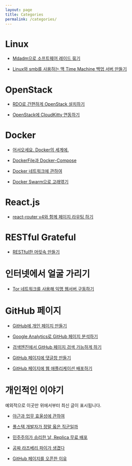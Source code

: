 ```yaml
---
layout: page
title: Categories
permalink: /categories/
---
```

Linux
========================
- [Mdadm으로 소프트웨어 레이드 묶기](https://)

- [Linux와 smb를 사용하는 맥 Time Machine 백업 서버 만들기](https://)

OpenStack
========================
- [RDO로 간편하게 OpenStack 설치하기](https://kycfeel.github.io/2017/02/28/RDO로-간편하게-OpenStack-설치하기/)

- [OpenStack에 CloudKitty 연동하기](https://kycfeel.github.io/2017/03/04/OpenStack에-CloudKitty-연동하기/)

Docker
========================
- [어서오세요. Docker의 세계에.](https://kycfeel.github.io/2017/03/14/어서오세요-Docker의-세계에/)

- [DockerFile과 Docker-Compose](https://kycfeel.github.io/2017/03/15/DockerFile과-Docker-Compose/)

- [Docker 네트워크에 관하여](https://kycfeel.github.io/2017/03/16/Docker-네트워크에-관하여/)

- [Docker Swarm으로 고래엮기](https://kycfeel.github.io/2017/03/27/Docker-Swarm으로-고래엮기/)

React.js
========================
- [react-router v4와 함께 페이지 라우팅 하기](https://kycfeel.github.io/2017/05/17/react-router-v4와-함께-페이지-라우팅-하기/)

RESTful Grateful
========================
- [RESTful한 머릿속 만들기](https://kycfeel.github.io/2017/04/03/RESTful한-머릿속-만들기/)

인터넷에서 얼굴 가리기
========================
- [Tor 네트워크를 사용해 익명 웹서버 구동하기](https://kycfeel.github.io/2017/03/10/Tor-네트워크를-사용해-익명-웹서버-구동하기/)

GitHub 페이지
========================
- [GitHub에 개인 페이지 만들기](https://kycfeel.github.io/2017/03/01/GitHub에-개인-페이지-만들기/)

- [Google Analytics로 GitHub 페이지 분석하기](https://kycfeel.github.io/2017/03/03/Google-Analytics로-GitHub-페이지-분석하기/)

- [검색엔진에서 GitHub 페이지 검색 가능하게 하기](https://kycfeel.github.io/2017/03/03/검색엔진에서-GitHub-페이지-검색-가능하게-하기/)

- [GitHub 페이지에 댓글창 만들기](https://kycfeel.github.io/2017/03/24/GitHub-페이지에-댓글창-만들기/)

- [GitHub 페이지에 웹 애플리케이션 배포하기](https://kycfeel.github.io/2017/05/30/GitHub-페이지에-웹-애플리케이션-배포하기/)

개인적인 이야기
========================
예외적으로 이곳만 위에서부터 최신 글이 표시됩니다.
- [야근과 업무 효울성에 관하여](https://kycfeel.github.io/2017/04/12/야근과-업무-효율성에-관하여/)

- [풀스택 개발자가 정말 옳은 직군일까](https://kycfeel.github.io/2017/03/18/풀스택-개발자가-정말-옳은-직군일까/)

- [민주주의가 승리한 날, Replica 무료 배포](https://kycfeel.github.io/2017/03/10/민주주의가-승리한-날-Replica-무료-배포/)

- [공짜 라즈베리 파이가 생겼다](https://kycfeel.github.io/2017/03/02/공짜-라즈베리-파이가-생겼다/)

- [GitHub 페이지를 오픈한 이유](https://kycfeel.github.io/2017/02/28/Github-페이지를-오픈한-이유/)
